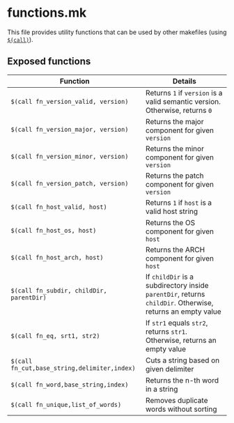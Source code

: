 # functions.mk

This file provides utility functions that can be used by other makefiles (using [`$(call)`](https://www.gnu.org/software/make/manual/html_node/Call-Function.html)).

## Exposed functions

| Function                                     | Details                                                                                                   |
|----------------------------------------------|-----------------------------------------------------------------------------------------------------------|
| `$(call fn_version_valid, version)`          | Returns `1` if `version` is a valid semantic version. Otherwise, returns `0`                              |
| `$(call fn_version_major, version)`          | Returns the major component for given `version`                                                           |
| `$(call fn_version_minor, version)`          | Returns the minor component for given `version`                                                           |
| `$(call fn_version_patch, version)`          | Returns the patch component for given `version`                                                           |
| `$(call fn_host_valid, host)`                | Returns `1` if `host` is a valid host string                                                              |
| `$(call fn_host_os, host)`                   | Returns the OS component for given `host`                                                                 |
| `$(call fn_host_arch, host)`                 | Returns the ARCH component for given `host`                                                               |
| `$(call fn_subdir, childDir, parentDir)`     | If `childDir` is a subdirectory inside `parentDir`, returns `childDir`. Otherwise, returns an empty value |
| `$(call fn_eq, srt1, str2)`                  | If `str1` equals `str2`, returns `str1`. Otherwise, returns an empty value                                |
| `$(call fn_cut,base_string,delimiter,index)` | Cuts a string based on given delimiter                                                                    |
| `$(call fn_word,base_string,index)`          | Returns the n-th word in a string                                                                         |
| `$(call fn_unique,list_of_words)`            | Removes duplicate words without sorting                                                                   |


